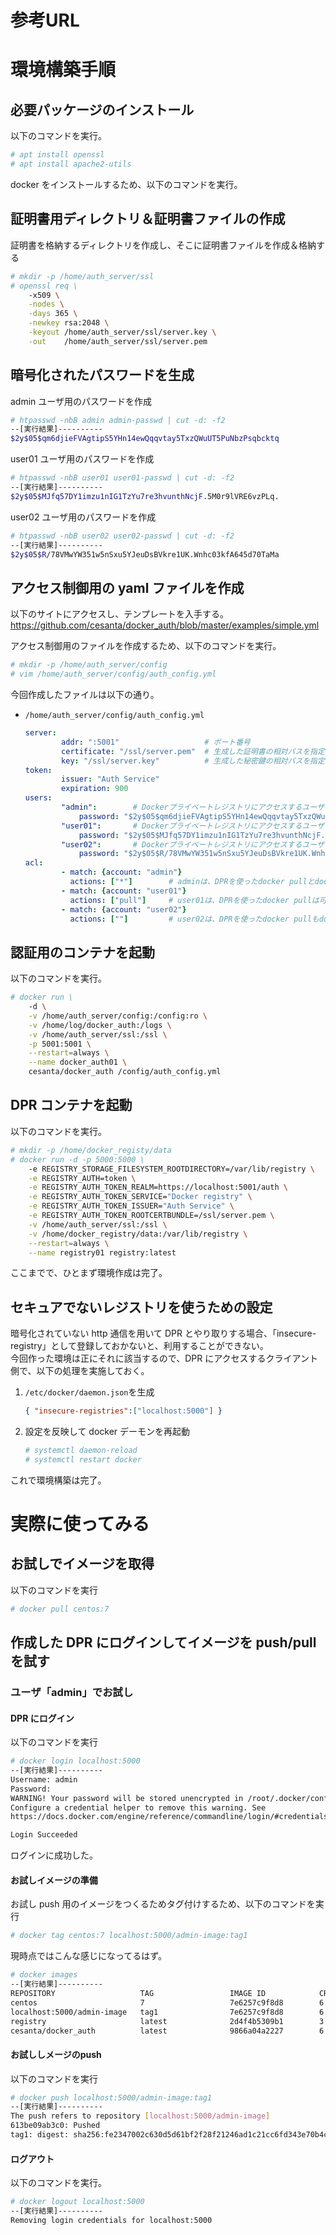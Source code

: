 # 参考URL




# 環境構築手順



## 必要パッケージのインストール

以下のコマンドを実行。
```sh
# apt install openssl
# apt install apache2-utils
```
docker をインストールするため、以下のコマンドを実行。




## 証明書用ディレクトリ＆証明書ファイルの作成

証明書を格納するディレクトリを作成し、そこに証明書ファイルを作成＆格納する
```sh
# mkdir -p /home/auth_server/ssl
# openssl req \
    -x509 \
    -nodes \
    -days 365 \
    -newkey rsa:2048 \
    -keyout /home/auth_server/ssl/server.key \
    -out    /home/auth_server/ssl/server.pem
```

## 暗号化されたパスワードを生成


admin ユーザ用のパスワードを作成
```sh
# htpasswd -nbB admin admin-passwd | cut -d: -f2
--[実行結果]----------
$2y$05$qm6djieFVAgtipS5YHn14ewQqqvtay5TxzQWuUT5PuNbzPsqbcktq
```

user01 ユーザ用のパスワードを作成
```sh
# htpasswd -nbB user01 user01-passwd | cut -d: -f2
--[実行結果]----------
$2y$05$MJfq57DY1imzu1nIG1TzYu7re3hvunthNcjF.5M0r9lVRE6vzPLq.
```


user02 ユーザ用のパスワードを作成
```sh
# htpasswd -nbB user02 user02-passwd | cut -d: -f2
--[実行結果]----------
$2y$05$R/78VMwYW351w5nSxu5YJeuDsBVkre1UK.Wnhc03kfA645d70TaMa
```

## アクセス制御用の yaml ファイルを作成

以下のサイトにアクセスし、テンプレートを入手する。  
https://github.com/cesanta/docker_auth/blob/master/examples/simple.yml

アクセス制御用のファイルを作成するため、以下のコマンドを実行。
```yml
# mkdir -p /home/auth_server/config
# vim /home/auth_server/config/auth_config.yml
```

今回作成したファイルは以下の通り。

- `/home/auth_server/config/auth_config.yml`
    ```yml
    server:
            addr: ":5001"                   # ポート番号
            certificate: "/ssl/server.pem"  # 生成した証明書の相対パスを指定
            key: "/ssl/server.key"          # 生成した秘密鍵の相対パスを指定
    token:
            issuer: "Auth Service"
            expiration: 900
    users:
            "admin":        # Dockerプライベートレジストリにアクセスするユーザー「admin」
                password: "$2y$05$qm6djieFVAgtipS5YHn14ewQqqvtay5TxzQWuUT5PuNbzPsqbcktq"        # adminのパスワード
            "user01":       # Dockerプライベートレジストリにアクセスするユーザー「user01」
                password: "$2y$05$MJfq57DY1imzu1nIG1TzYu7re3hvunthNcjF.5M0r9lVRE6vzPLq."        # user01のパスワード
            "user02":       # Dockerプライベートレジストリにアクセスするユーザー「user02」
                password: "$2y$05$R/78VMwYW351w5nSxu5YJeuDsBVkre1UK.Wnhc03kfA645d70TaMa"        # user02のパスワード
    acl:
            - match: {account: "admin"}
              actions: ["*"]        # adminは、DPRを使ったdocker pullとdocker pushが可能
            - match: {account: "user01"}
              actions: ["pull"]     # user01は、DPRを使ったdocker pullは可能だがdocker pushはできない
            - match: {account: "user02"}
              actions: [""]         # user02は、DPRを使ったdocker pullもdocker pushもできない
    ```


## 認証用のコンテナを起動
以下のコマンドを実行。
```sh
# docker run \
    -d \
    -v /home/auth_server/config:/config:ro \
    -v /home/log/docker_auth:/logs \
    -v /home/auth_server/ssl:/ssl \
    -p 5001:5001 \
    --restart=always \
    --name docker_auth01 \
    cesanta/docker_auth /config/auth_config.yml
```


## DPR コンテナを起動
以下のコマンドを実行。
```sh
# mkdir -p /home/docker_registy/data
# docker run -d -p 5000:5000 \
    -e REGISTRY_STORAGE_FILESYSTEM_ROOTDIRECTORY=/var/lib/registry \
    -e REGISTRY_AUTH=token \
    -e REGISTRY_AUTH_TOKEN_REALM=https://localhost:5001/auth \
    -e REGISTRY_AUTH_TOKEN_SERVICE="Docker registry" \
    -e REGISTRY_AUTH_TOKEN_ISSUER="Auth Service" \
    -e REGISTRY_AUTH_TOKEN_ROOTCERTBUNDLE=/ssl/server.pem \
    -v /home/auth_server/ssl:/ssl \
    -v /home/docker_registry/data:/var/lib/registry \
    --restart=always \
    --name registry01 registry:latest
```

ここまでで、ひとまず環境作成は完了。



## セキュアでないレジストリを使うための設定
暗号化されていない http 通信を用いて DPR とやり取りする場合、「insecure-registry」として登録しておかないと、利用することができない。  
今回作った環境は正にそれに該当するので、DPR にアクセスするクライアント側で、以下の処理を実施しておく。

1. `/etc/docker/daemon.json`を生成
    ```json
    { "insecure-registries":["localhost:5000"] }
    ```
2. 設定を反映して docker デーモンを再起動
    ```sh
    # systemctl daemon-reload
    # systemctl restart docker
    ```


これで環境構築は完了。





# 実際に使ってみる




## お試しでイメージを取得
以下のコマンドを実行
```sh
# docker pull centos:7
```


## 作成した DPR にログインしてイメージを push/pull を試す

### ユーザ「admin」でお試し


#### DPR にログイン
以下のコマンドを実行
```sh
# docker login localhost:5000
--[実行結果]----------
Username: admin
Password:
WARNING! Your password will be stored unencrypted in /root/.docker/config.json.
Configure a credential helper to remove this warning. See
https://docs.docker.com/engine/reference/commandline/login/#credentials-store

Login Succeeded
```
ログインに成功した。


#### お試しイメージの準備
お試し push 用のイメージをつくるためタグ付けするため、以下のコマンドを実行
```sh
# docker tag centos:7 localhost:5000/admin-image:tag1
```
現時点ではこんな感じになってるはず。
```sh
# docker images
--[実行結果]----------
REPOSITORY                   TAG                 IMAGE ID            CREATED             SIZE
centos                       7                   7e6257c9f8d8        6 weeks ago         203MB
localhost:5000/admin-image   tag1                7e6257c9f8d8        6 weeks ago         203MB
registry                     latest              2d4f4b5309b1        3 months ago        26.2MB
cesanta/docker_auth          latest              9866a04a2227        6 months ago        17.3MB
```

#### お試ししメージのpush
以下のコマンドを実行
```sh
# docker push localhost:5000/admin-image:tag1
--[実行結果]----------
The push refers to repository [localhost:5000/admin-image]
613be09ab3c0: Pushed
tag1: digest: sha256:fe2347002c630d5d61bf2f28f21246ad1c21cc6fd343e70b4cf1e5102f8711a9 size: 529
```

#### ログアウト
以下のコマンドを実行。
```sh
# docker logout localhost:5000
--[実行結果]----------
Removing login credentials for localhost:5000
```





















